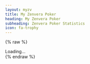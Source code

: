 ```yaml
---
layout: myzv
title: My Zenvera Poker
heading: My Zenvera Poker
subheading: Zenvera Poker Statistics
icon: fa-trophy
---
```

{% raw %}
<div id="poker">Loading...</div>
<script>$.get('https://myzv.herokuapp.com/poker.php', function( data ) { $( '#poker' ).html( data ); });</script>
{% endraw %}